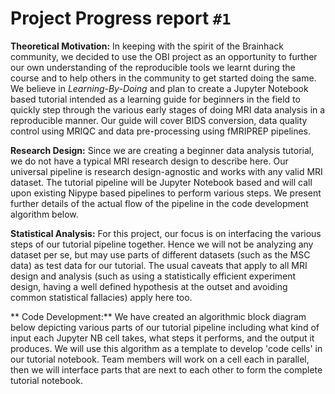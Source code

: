 
# Project Progress report `#1`

**Theoretical Motivation:**
In keeping with the spirit of the Brainhack community, we decided to use the OBI project as an opportunity to further our own understanding of the reproducible tools we learnt during the course and to help others in the community to get started doing the same. We believe in *Learning-By-Doing* and plan to create a Jupyter Notebook based tutorial intended as a learning guide for beginners in the field to quickly step through the various early stages of doing MRI data analysis in a reproducible manner. Our guide will cover BIDS conversion, data quality control using MRIQC and data pre-processing using fMRIPREP pipelines.


**Research Design:** 
Since we are creating a beginner data analysis tutorial, we do not have a typical MRI research design to describe here. Our universal pipeline is research design-agnostic and works with any valid MRI dataset. The tutorial pipeline will be Jupyter Notebook based and will call upon existing Nipype based pipelines to perform various steps. We present further details of the actual flow of the pipeline in the code development algorithm below. 


**Statistical Analysis:** 
For this project, our focus is on interfacing the various steps of our tutorial pipeline together. Hence we will not be analyzing any dataset per se, but may use parts of different datasets (such as the MSC data) as test data for our tutorial. The usual caveats that apply to all MRI design and analysis (such as using a statistically efficient experiment design, having a well defined hypothesis at the outset and avoiding common statistical fallacies) apply here too. 


** Code Development:**
We have created an algorithmic block diagram below depicting various parts of our tutorial pipeline including what kind of input each Jupyter NB cell takes, what steps it performs, and the output it produces. We will use this algorithm as a template to develop 'code cells' in our tutorial notebook. Team members will work on a cell each in parallel, then we will interface parts that are next to each other to form the complete tutorial notebook.

